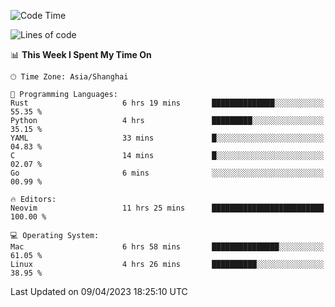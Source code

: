 <!--START_SECTION:waka-->
![Code Time](http://img.shields.io/badge/Code%20Time-1%2C283%20hrs%207%20mins-blue)

![Lines of code](https://img.shields.io/badge/From%20Hello%20World%20I%27ve%20Written-252.9%20thousand%20lines%20of%20code-blue)

📊 **This Week I Spent My Time On** 

```text
🕑︎ Time Zone: Asia/Shanghai

💬 Programming Languages: 
Rust                     6 hrs 19 mins       ██████████████░░░░░░░░░░░   55.35 % 
Python                   4 hrs               █████████░░░░░░░░░░░░░░░░   35.15 % 
YAML                     33 mins             █░░░░░░░░░░░░░░░░░░░░░░░░   04.83 % 
C                        14 mins             █░░░░░░░░░░░░░░░░░░░░░░░░   02.07 % 
Go                       6 mins              ░░░░░░░░░░░░░░░░░░░░░░░░░   00.99 % 

🔥 Editors: 
Neovim                   11 hrs 25 mins      █████████████████████████   100.00 % 

💻 Operating System: 
Mac                      6 hrs 58 mins       ███████████████░░░░░░░░░░   61.05 % 
Linux                    4 hrs 26 mins       ██████████░░░░░░░░░░░░░░░   38.95 % 
```


 Last Updated on 09/04/2023 18:25:10 UTC
<!--END_SECTION:waka-->
